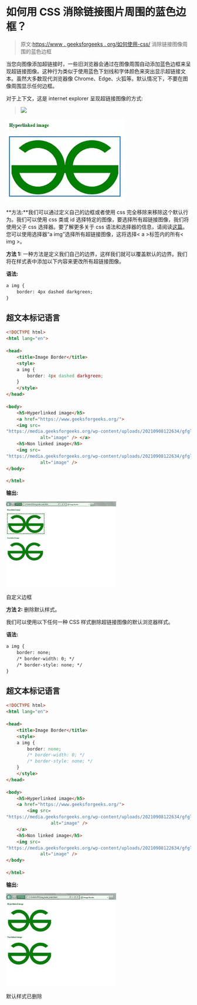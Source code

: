 # 如何用 CSS 消除链接图片周围的蓝色边框？

> 原文:[https://www . geeksforgeeks . org/如何使用-css/](https://www.geeksforgeeks.org/how-to-eliminate-blue-border-around-linked-images-using-css/) 消除链接图像周围的蓝色边框

当您向图像添加超链接时，一些旧浏览器会通过在图像周围自动添加蓝色边框来呈现超链接图像。这种行为类似于使用蓝色下划线和字体颜色来突出显示超链接文本。虽然大多数现代浏览器像 Chrome、Edge、火狐等。默认情况下，不要在图像周围显示任何边框。

对于上下文，这是 internet explorer 呈现超链接图像的方式:

> [![](”https://media.geeksforgeeks.org/wp-content/uploads/20210908122634/gfglogo.png”)](”https://www.geeksforgeeks.org/”)

![](img/5818f2195bc1fa116c916b1a1e69a2d2.png)

**方法:**我们可以通过定义自己的边框或者使用 css 完全移除来移除这个默认行为。我们可以使用 css 类或 id 选择特定的图像，要选择所有超链接图像，我们将使用父子 css 选择器。要了解更多关于 css 语法和选择器的信息，请阅读[这篇](https://www.geeksforgeeks.org/css-syntax-and-selectors/)。您可以使用选择器“a img”选择所有超链接图像，这将选择< a >标签内的所有< img >。

**方法 1:** 一种方法是定义我们自己的边界，这样我们就可以覆盖默认的边界。我们将在样式表中添加以下内容来更改所有超链接图像。

**语法:**

```html
a img {
    border: 4px dashed darkgreen;
}
```

## 超文本标记语言

```html
<!DOCTYPE html>
<html lang="en">

<head>
    <title>Image Border</title>
    <style>
    a img {
        border: 4px dashed darkgreen;
    }
    </style>
</head>

<body>
    <h5>Hyperlinked image</h5>
    <a href="https://www.geeksforgeeks.org/"> 
    <img src=
"https://media.geeksforgeeks.org/wp-content/uploads/20210908122634/gfglogo.png" 
             alt="image" /> </a>
    <h5>Non linked image</h5>
    <img src=
"https://media.geeksforgeeks.org/wp-content/uploads/20210908122634/gfglogo.png" 
             alt="image" />
</body>

</html>
```

**输出:**

![](img/fe6b535494a4b3437a7a427e8310827d.png)

自定义边框

**方法 2:** 删除默认样式。

我们可以使用以下任何一种 CSS 样式删除超链接图像的默认浏览器样式。

**语法:**

```html
a img {
    border: none;
    /* border-width: 0; */
    /* border-style: none; */
}
```

## 超文本标记语言

```html
<!DOCTYPE html>
<html lang="en">

<head>
    <title>Image Border</title>
    <style>
    a img {
        border: none;
        /* border-width: 0; */
        /* border-style: none; */
    }
    </style>
</head>

<body>
    <h5>Hyperlinked image</h5>
    <a href="https://www.geeksforgeeks.org/"> 
        <img src=
"https://media.geeksforgeeks.org/wp-content/uploads/20210908122634/gfglogo.png" 
                 alt="image" /> 
    </a>
    <h5>Non linked image</h5> 
    <img src=
"https://media.geeksforgeeks.org/wp-content/uploads/20210908122634/gfglogo.png" 
             alt="image" />
</body>

</html>
```

**输出:**

![](img/b6800056b2c197e9d4077b9e5d1d7bfd.png)

默认样式已删除